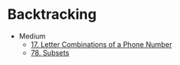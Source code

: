 # Backtracking

* Medium
  * [17. Letter Combinations of a Phone Number](17.-letter-combinations-of-a-phone-number-1.md)
  * [78. Subsets](78.-subsets-2.md)

